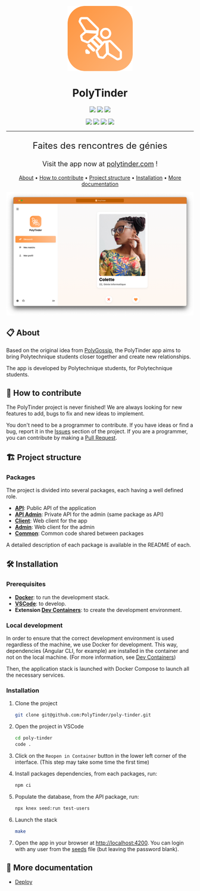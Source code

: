 <p align="center">
    <img src="./assets/logo.svg" width="175">
</p>

<h1 style="border: none;" align="center">PolyTinder</h1>

<p align="center">
    <img src="https://img.shields.io/github/last-commit/PolyTinder/poly-tinder.svg">
    <img src="https://img.shields.io/github/downloads/PolyTinder/poly-tinder/total.svg">
    <img src="https://img.shields.io/github/contributors/PolyTinder/poly-tinder.svg">
</p>
<p align="center">
    <img src="https://img.shields.io/github/issues/PolyTinder/poly-tinder.svg">
    <img src="https://img.shields.io/github/issues-closed/PolyTinder/poly-tinder.svg">
    <img src="https://img.shields.io/github/issues-pr/PolyTinder/poly-tinder.svg">
    <img src="https://img.shields.io/github/issues-pr-closed/PolyTinder/poly-tinder.svg">
</p>

<hr>

<p style="font-size: 24px;" align="center">Faites des rencontres de génies</p>

<p style="font-size: 18px" align="center">Visit the app now at <a href="https://polytinder.com">polytinder.com</a> !</p>

<p align="center">
    <a href="#-about">About</a>
    <span>•</span>
    <a href="#-how-to-contribute">How to contribute</a>
    <span>•</span>
    <a href="#%EF%B8%8F-project-structure">Project structure</a>
    <span>•</span>
    <a href="#-installation">Installation</a>
    <span>•</span>
    <a href="#-more-documentation">More documentation</a>
</p>

![PolyTinder](./assets/preview.png)

## 📋 About

Based on the original idea from [PolyGossip](https://www.instagram.com/poly_gossip/), the PolyTinder app aims to bring Polytechnique students closer together and create new relationships.

The app is developed by Polytechnique students, for Polytechnique students.

## 💪 How to contribute

The PolyTinder project is never finished! We are always looking for new features to add, bugs to fix and new ideas to implement.

You don't need to be a programmer to contribute. If you have ideas or find a bug, report it in the [Issues]() section of the project. If you are a programmer, you can contribute by making a [Pull Request]().

## 🏗️ Project structure

### Packages

The project is divided into several packages, each having a well defined role.

- **[API](./packages/api)**: Public API of the application
- **[API Admin](./packages/api)**: Private API for the admin (same package as API)
- **[Client](./packages/client)**: Web client for the app
- **[Admin](./packages/admin)**: Web client for the admin
- **[Common](./packages/common)**: Common code shared between packages

A detailed description of each package is available in the README of each.

## 🛠 Installation

### Prerequisites

- **[Docker](https://www.docker.com/)**: to run the development stack.
- **[VSCode](https://code.visualstudio.com/)**: to develop.
- **Extension [Dev Containers](https://marketplace.visualstudio.com/items?itemName=ms-vscode-remote.remote-containers)**: to create the development environment.

### Local development

In order to ensure that the correct development environment is used regardless of the machine, we use Docker for development. This way, dependencies (Angular CLI, for example) are installed in the container and not on the local machine. (For more information, see [Dev Containers](https://code.visualstudio.com/docs/remote/containers))

Then, the application stack is launched with Docker Compose to launch all the necessary services.

### Installation

1. Clone the project

    ```bash
    git clone git@github.com:PolyTinder/poly-tinder.git
    ```

2. Open the project in VSCode

    ```bash
    cd poly-tinder
    code .
    ```

3. Click on the `Reopen in Container` button in the lower left corner of the interface. (This step may take some time the first time)

4. Install packages dependencies, from each packages, run:

    ```bash
    npm ci
    ```

4. Populate the database, from the API package, run:

    ```bash
    npx knex seed:run test-users
    ```

5. Launch the stack

    ```bash
    make
    ```

6. Open the app in your browser at [http://localhost:4200](http://localhost:4200). You can login with any user from the [seeds](./packages/api/seeds/test-users.js) file (but leaving the password blank).

## 📄 More documentation

- [Deploy](./docs/deploys.md)
